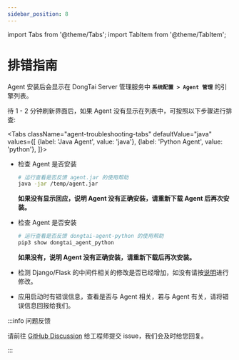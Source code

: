 ```yaml
---
sidebar_position: 8
---
```


import Tabs from '@theme/Tabs';
import TabItem from '@theme/TabItem';

# 排错指南

Agent 安装后会显示在 DongTai Server 管理服务中 **`系统配置 > Agent 管理`** 的引擎列表。

待 1 - 2 分钟刷新界面后，如果 Agent 没有显示在列表中，可按照以下步骤进行排查:

<Tabs
className="agent-troubleshooting-tabs"
defaultValue="java"
values={[
{label: 'Java Agent', value: 'java'},
{label: 'Python Agent', value: 'python'},
]}>

<TabItem value="java">

* 检查 Agent 是否安装

	```bash
	# 运行查看是否反馈 agent.jar 的使用帮助
	java -jar /temp/agent.jar
	```

	**如果没有显示回应，说明 Agent 没有正确安装，请重新下载 Agent 后再次安装。**

</TabItem>
<TabItem value="python">

* 检查 Agent 是否安装

	```bash
	# 运行查看是否反馈 dongtai-agent-python 的使用帮助
	pip3 show dongtai_agent_python
	```

	**如果没有，说明 Agent 没有正确安装，请重新下载后再次安装。**

* 检测 Django/Flask 的中间件相关的修改是否已经增加，如没有请按[说明](install-python-agent#项目配置)进行修改。

* 应用启动时有错误信息，查看是否与 Agent 相关，若与 Agent 有关，请将错误信息回报给我们。

</TabItem>
</Tabs>

:::info 问题反馈

请前往 [GitHub Discussion](https://github.com/HXSecurity/DongTai/discussions/) 给工程师提交 issue，我们会及时给您回复。

:::